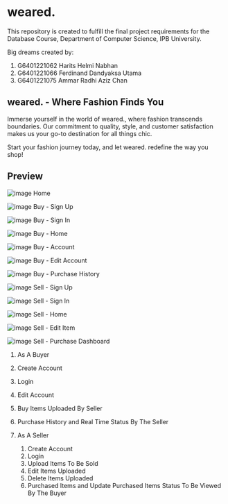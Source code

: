 # weared.

This repository is created to fulfill the final project requirements for the Database Course, Department of Computer Science, IPB University.

Big dreams created by:
1. G6401221062 Harits Helmi Nabhan
2. G6401221066 Ferdinand Dandyaksa Utama
3. G6401221075 Ammar Radhi Aziz Chan

## weared. - Where Fashion Finds You

Immerse yourself in the world of weared., where fashion transcends boundaries. Our commitment to quality, style, and customer satisfaction makes us your go-to destination for all things chic.

Start your fashion journey today, and let weared. redefine the way you shop!

## Preview
![image](https://github.com/notfdnadd/weared./assets/142224593/69d1aafd-dd05-48ce-a8bb-4b00aaf11d61)
Home

![image](https://github.com/notfdnadd/weared./assets/142224593/927ae293-c3d5-44a9-9396-b1e40c187d8e)
Buy - Sign Up

![image](https://github.com/notfdnadd/weared./assets/142224593/ae348930-9d68-43bb-bb51-b90763c47005)
Buy - Sign In

![image](https://github.com/notfdnadd/weared./assets/142224593/b306e26d-9328-4575-be26-db9a7f82a535)
Buy - Home

![image](https://github.com/notfdnadd/weared./assets/142224593/208f2b7b-e496-4828-8dce-91559c0e3243)
Buy - Account

![image](https://github.com/notfdnadd/weared./assets/142224593/61cb7114-ed60-4f2a-b3bd-770cb0828415)
Buy - Edit Account

![image](https://github.com/notfdnadd/weared./assets/142224593/42ab9a1f-4a93-4047-a7c1-86e7b9cee971)
Buy - Purchase History

![image](https://github.com/notfdnadd/weared./assets/142224593/fb1e735b-80a4-4358-bd33-2a8f89ff469f)
Sell - Sign Up

![image](https://github.com/notfdnadd/weared./assets/142224593/6ad5d30f-2e33-4db1-8a26-dd80c09798f4)
Sell - Sign In

![image](https://github.com/notfdnadd/weared./assets/142224593/1dad6da2-e036-48c5-b3b3-9b37d744249b)
Sell - Home

![image](https://github.com/notfdnadd/weared./assets/142224593/fbf11136-4d23-4dbb-b191-5d093a09da0e)
Sell - Edit Item

![image](https://github.com/notfdnadd/weared./assets/142224593/89fc6de6-be3c-4c94-8f4a-1c3378b375b0)
Sell - Purchase Dashboard

1. As A Buyer
  1. Create Account
  2. Login
  3. Edit Account
  4. Buy Items Uploaded By Seller
  5. Purchase History and Real Time Status By The Seller

2. As A Seller
   1. Create Account
   2. Login
   3. Upload Items To Be Sold
   4. Edit Items Uploaded
   5. Delete Items Uploaded
   6. Purchased Items and Update Purchased Items Status To Be Viewed By The Buyer
